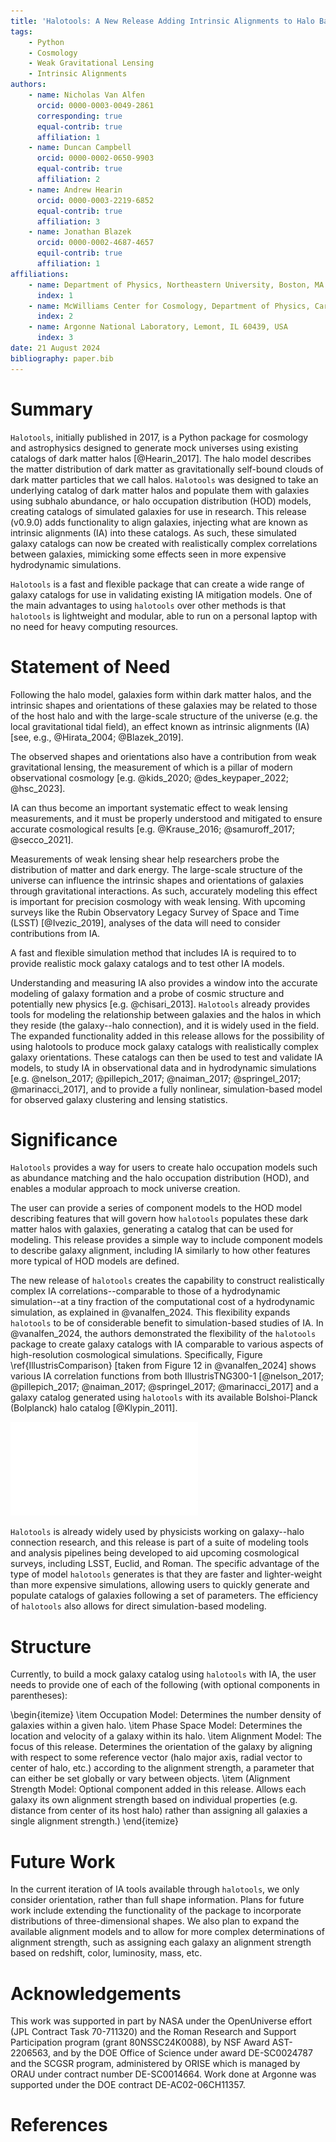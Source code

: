 ```yaml
---
title: 'Halotools: A New Release Adding Intrinsic Alignments to Halo Based Methods'
tags:
    - Python
    - Cosmology
    - Weak Gravitational Lensing
    - Intrinsic Alignments
authors:
    - name: Nicholas Van Alfen
      orcid: 0000-0003-0049-2861
      corresponding: true
      equal-contrib: true
      affiliation: 1
    - name: Duncan Campbell
      orcid: 0000-0002-0650-9903
      equal-contrib: true
      affiliation: 2
    - name: Andrew Hearin
      orcid: 0000-0003-2219-6852
      equal-contrib: true
      affiliation: 3
    - name: Jonathan Blazek
      orcid: 0000-0002-4687-4657
      equil-contrib: true
      affiliation: 1
affiliations:
    - name: Department of Physics, Northeastern University, Boston, MA 02115, USA
      index: 1
    - name: McWilliams Center for Cosmology, Department of Physics, Carnegie Mellon University, Pittsburgh, PA 15213, USA
      index: 2
    - name: Argonne National Laboratory, Lemont, IL 60439, USA
      index: 3
date: 21 August 2024
bibliography: paper.bib
---
```


# Summary
`Halotools`, initially published in 2017, is a Python package for cosmology and astrophysics designed to generate mock universes using existing catalogs of dark matter halos [@Hearin_2017]. The halo model describes the matter distribution of dark matter as gravitationally self-bound clouds of dark matter particles that we call halos. `Halotools` was designed to take an underlying catalog of dark matter halos and populate them with galaxies using subhalo abundance, or halo occupation distribution (HOD) models, creating catalogs of simulated galaxies for use in research. This release (v0.9.0) adds functionality to align galaxies, injecting what are known as intrinsic alignments (IA) into these catalogs. As such, these simulated galaxy catalogs can now be created with realistically complex correlations between galaxies, mimicking some effects seen in more expensive hydrodynamic simulations.

`Halotools` is a fast and flexible package that can create a wide range of galaxy catalogs for use in validating existing IA mitigation models. One of the main advantages to using `halotools` over other methods is that `halotools` is lightweight and modular, able to run on a personal laptop with no need for heavy computing resources.

# Statement of Need
Following the halo model, galaxies form within dark matter halos, and the intrinsic shapes and orientations of these galaxies may be related to those of the host halo and with the large-scale structure of the universe (e.g. the local gravitational tidal field), an effect known as intrinsic alignments (IA) [see, e.g., @Hirata_2004; @Blazek_2019].

The observed shapes and orientations also have a contribution from weak gravitational lensing, the measurement of which is a pillar of modern observational cosmology [e.g. @kids_2020; @des_keypaper_2022; @hsc_2023].

IA can thus become an important systematic effect to weak lensing measurements, and it must be properly understood and mitigated to ensure accurate cosmological results [e.g. @Krause_2016; @samuroff_2017; @secco_2021].

Measurements of weak lensing shear
help researchers probe the distribution of matter and dark energy. The large-scale structure of the universe can influence the intrinsic shapes and orientations of galaxies through gravitational interactions. As such, accurately modeling this effect is important for precision cosmology with weak lensing. With upcoming surveys like the Rubin Observatory Legacy Survey of Space and Time (LSST) [@Ivezic_2019], analyses of the data will need to consider contributions from IA.

A fast and flexible simulation method that includes IA is required to to provide realistic mock galaxy catalogs and to test other IA models.

Understanding and measuring IA also provides a window into the accurate modeling of galaxy formation and a probe of cosmic structure and potentially new physics [e.g. @chisari_2013]. `Halotools` already provides tools for modeling the relationship between galaxies and the halos in which they reside (the galaxy--halo connection), and it is widely used in the field. The expanded functionality added in this release allows for the possibility of using halotools to produce mock galaxy catalogs with realistically complex galaxy orientations. These catalogs can then be used to test and validate IA models, to study IA in observational data and in hydrodynamic simulations [e.g. @nelson_2017; @pillepich_2017; @naiman_2017; @springel_2017; @marinacci_2017], and to provide a fully nonlinear, simulation-based model for observed galaxy clustering and lensing statistics.

# Significance
`Halotools` provides a way for users to create halo occupation models such as abundance matching and the halo occupation distribution (HOD), and enables a modular approach to mock universe creation.

The user can provide a series of component models to the HOD model describing features that will govern how `halotools` populates these dark matter halos with galaxies, generating a catalog that can be used for modeling. This release provides a simple way to include component models to describe galaxy alignment, including IA similarly to how other features more typical of HOD models are defined.

The new release of `halotools` creates the capability to construct realistically complex IA correlations--comparable to those of a hydrodynamic simulation--at a tiny fraction of the computational cost of a hydrodynamic simulation, as explained in @vanalfen_2024. This flexibility expands `halotools` to be of considerable benefit to simulation-based studies of IA. In @vanalfen_2024, the authors demonstrated the flexibility of the `halotools` package to create galaxy catalogs with IA comparable to various aspects of high-resolution cosmological simulations. Specifically, Figure \ref{IllustrisComparison} [taken from Figure 12 in @vanalfen_2024] shows various IA correlation functions from both IllustrisTNG300-1 [@nelson_2017; @pillepich_2017; @naiman_2017; @springel_2017; @marinacci_2017] and a galaxy catalog generated using `halotools` with its available Bolshoi-Planck (Bolplanck) halo catalog [@Klypin_2011].

![Figure 12 from @vanalfen_2024 showing correlation functions from IllustrisTNG300 (points with error bars) and correlation functions measured on an HOD made with `halotools` (solid lines with shaded error regions). The parameters for the HOD model were adjusted such that the resulting correlations would match those of IllustrisTNG300, showcasing the flexibility of the model.\label{IllustrisComparison}](figures/Illustris.pdf)

`Halotools` is already widely used by physicists working on galaxy--halo connection research, and this release is part of a suite of modeling tools and analysis pipelines being developed to aid upcoming cosmological surveys, including LSST, Euclid, and Roman. The specific advantage of the type of model `halotools` generates is that they are faster and lighter-weight than more expensive simulations, allowing users to quickly generate and populate catalogs of galaxies following a set of parameters. The efficiency of `halotools` also allows for direct simulation-based modeling.

# Structure
Currently, to build a mock galaxy catalog using `halotools` with IA, the user needs to provide one of each of the following (with optional components in parentheses):

\begin{itemize}
    \item Occupation Model: Determines the number density of galaxies within a given halo.
    \item Phase Space Model: Determines the location and velocity of a galaxy within its halo.
    \item Alignment Model: The focus of this release. Determines the orientation of the galaxy by aligning with respect to some reference vector (halo major axis, radial vector to center of halo, etc.) according to the alignment strength, a parameter that can either be set globally or vary between objects.
    \item (Alignment Strength Model: Optional component added in this release. Allows each galaxy its own alignment strength based on individual properties (e.g. distance from center of its host halo) rather than assigning all galaxies a single alignment strength.)
\end{itemize}

# Future Work
In the current iteration of IA tools available through `halotools`, we only consider orientation, rather than full shape information. Plans for future work include extending the functionality of the package to incorporate distributions of three-dimensional shapes. We also plan to expand the available alignment models and to allow for more complex determinations of alignment strength, such as assigning each galaxy an alignment strength based on redshift, color, luminosity, mass, etc.

# Acknowledgements
This work was supported in part by NASA under the OpenUniverse effort (JPL Contract Task 70-711320) and the Roman Research and Support Participation program (grant 80NSSC24K0088), by NSF Award AST-2206563, and by the DOE Office of Science under award DE-SC0024787 and the SCGSR program, administered by ORISE which is managed by ORAU under contract number DE-SC0014664. Work done at Argonne was supported under the DOE contract DE-AC02-06CH11357.

# References

